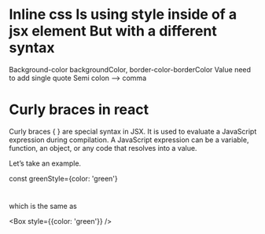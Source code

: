 # Inline css Is using style inside of a jsx element But with a different syntax

Background-color backgroundColor, border-color-borderColor
Value need to add single quote
Semi colon --> comma

# Curly braces in react

Curly braces { } are special syntax in JSX. It is used to evaluate a JavaScript expression during compilation. A JavaScript expression can be a variable, function, an object, or any code that resolves into a value.

Let’s take an example.

const greenStyle={color: 'green'}

# <Box style={greenStyle} />

which is the same as

<Box style={‌{color: 'green'}} />
